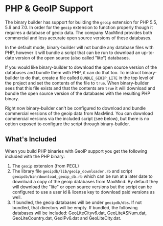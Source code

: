 # PHP & GeoIP Support

The binary builder has support for building the `geoip` extension for PHP 5.5, 5.6 and 7.0.  In order for the `geoip` extension to function properly though it requires a database of geoip data.  The company MaxMind provides both commercial and less accurate open source versions of these databases.

In the default mode, binary-builder will not bundle any database files with PHP, however it will bundle a script that can be run to download an up-to-date version of the open source (also called "lite") databases.

If you would like binary-builder to download the open source version of the databases and bundle them with PHP, it can do that too.  To instruct binary-builder to do that, create a file called `BUNDLE_GEOIP_LITE` in the top level of the project and set the contents of the file to `true`.  When binary-builder sees that this file exists and that the contents are `true` it will download and bundle the open source version of the databases with the resulting PHP binary.

Right now binary-builder can't be configured to download and bundle commercial versions of the geoip data from MaxMind.  You can download commercial versions via the included script (see below), but there is no option exposed to configure the script through binary-builder.

## What's Included

When you build PHP binaries with GeoIP support you get the following included with the PHP binary:

1. The `geoip` extension (from PECL)
2. The library file `geoipdb/lib/geoip_downloader.rb` and script `geoipdb/bin/download_geoip_db.rb` which can be run at a later date to download a copy of the geoip databases from MaxMind.  By default they will download the "lite" or open source versions but the script can be configured to use a user id & license key to download paid versions as well.
3. If bundled, the geoip databases will be under `geoipdb/dbs`.  If not bundled, that directory will be empty.  If bundled, the following databases will be included:  GeoLiteCityv6.dat, GeoLiteASNum.dat, GeoLiteCountry.dat, GeoIPv6.dat and GeoLiteCity.dat.

